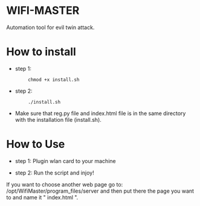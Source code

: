# WIFI-MASTER
Automation tool for evil twin attack.

# How to install
* step 1:
```
        chmod +x install.sh
```
* step 2:
```
        ./install.sh
```
* Make sure that reg.py file and index.html file is in the same directory with the installation file (install.sh).

# How to Use

* step 1: Plugin wlan card to your machine 

* step 2: Run the script and injoy!

If you want to choose another web page go to: /opt/WifiMaster/program_files/server and then put there the page you want to and name it " index.html ".
